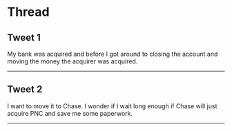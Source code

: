 # Thread

## Tweet 1

My bank was acquired and before I got around to closing the account and moving the money the acquirer was acquired.

---

## Tweet 2

I want to move it to Chase. I wonder if I wait long enough if Chase will just acquire PNC and save me some paperwork.

---

